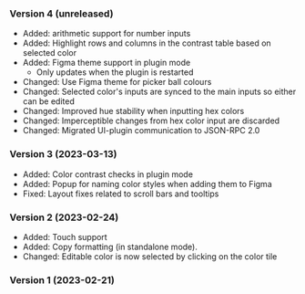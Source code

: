 ### Version 4 (unreleased)

- Added: arithmetic support for number inputs
- Added: Highlight rows and columns in the contrast table based on selected color
- Added: Figma theme support in plugin mode
  - Only updates when the plugin is restarted
- Changed: Use Figma theme for picker ball colours
- Changed: Selected color's inputs are synced to the main inputs so either can be edited
- Changed: Improved hue stability when inputting hex colors
- Changed: Imperceptible changes from hex color input are discarded
- Changed: Migrated UI-plugin communication to JSON-RPC 2.0

### Version 3 (2023-03-13)

- Added: Color contrast checks in plugin mode
- Added: Popup for naming color styles when adding them to Figma
- Fixed: Layout fixes related to scroll bars and tooltips

### Version 2 (2023-02-24)

- Added: Touch support
- Added: Copy formatting (in standalone mode).
- Changed: Editable color is now selected by clicking on the color tile

### Version 1 (2023-02-21)

